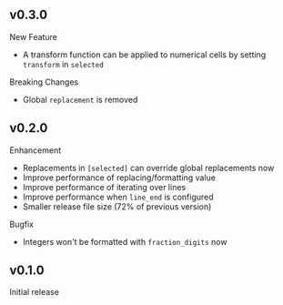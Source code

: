 ## v0.3.0
 
New Feature
 
- A transform function can be applied to numerical cells by setting `transform` in `selected`
 
Breaking Changes
 
- Global `replacement` is removed

## v0.2.0

Enhancement

- Replacements in `[selected]` can override global replacements now
- Improve performance of replacing/formatting value 
- Improve performance of iterating over lines
- Improve performance when `line_end` is configured 
- Smaller release file size (72% of previous version)

Bugfix

- Integers won't be formatted with `fraction_digits` now

## v0.1.0

Initial release